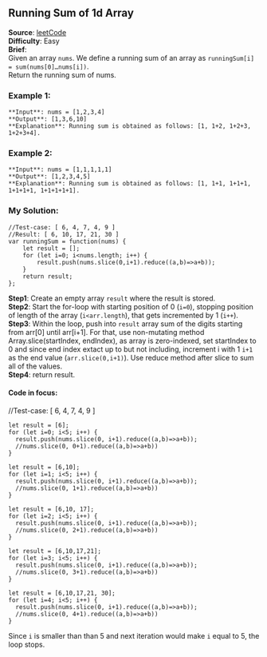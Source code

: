 ## Running Sum of 1d Array

**Source**: [leetCode](https://leetcode.com/problems/running-sum-of-1d-array/)  
**Difficulty**: Easy  
**Brief**:  
Given an array ```nums```. We define a running sum of an array as ```runningSum[i] = sum(nums[0]…nums[i])```.  
Return the running sum of nums.


### Example 1:
```
**Input**: nums = [1,2,3,4]  
**Output**: [1,3,6,10]  
**Explanation**: Running sum is obtained as follows: [1, 1+2, 1+2+3, 1+2+3+4].  
```  

### Example 2:
```
**Input**: nums = [1,1,1,1,1]
**Output**: [1,2,3,4,5]
**Explanation**: Running sum is obtained as follows: [1, 1+1, 1+1+1, 1+1+1+1, 1+1+1+1+1].
```
  
### My Solution:
```
//Test-case: [ 6, 4, 7, 4, 9 ]  
//Result: [ 6, 10, 17, 21, 30 ]  
var runningSum = function(nums) {
    let result = [];
    for (let i=0; i<nums.length; i++) {
        result.push(nums.slice(0,i+1).reduce((a,b)=>a+b));
    }
    return result;
};
```
  
**Step1**: Create an empty array ```result``` where the result is stored.  
**Step2**: Start the for-loop with starting position of 0 (```i=0```), stopping position of length of the array (```i<arr.length```), that gets incremented by 1 (```i++```).  
**Step3**: Within the loop, push into ```result``` array sum of the digits starting from arr[0] until arr[i+1]. For that, use non-mutating method Array.slice(startIndex, endIndex), as array is zero-indexed, set startIndex to 0 and since end index extact up to but not including, increment i with 1 ```i+1``` as the end value (```arr.slice(0,i+1)```). Use reduce method after slice to sum all of the values.  
**Step4**: return result.  
  
#### Code in focus:
//Test-case: [ 6, 4, 7, 4, 9 ]
```
let result = [6];
for (let i=0; i<5; i++) {
  result.push(nums.slice(0, i+1).reduce((a,b)=>a+b));
  //nums.slice(0, 0+1).reduce((a,b)=>a+b))
}
```
```
let result = [6,10];
for (let i=1; i<5; i++) {
  result.push(nums.slice(0, i+1).reduce((a,b)=>a+b));
  //nums.slice(0, 1+1).reduce((a,b)=>a+b))
}
```
```
let result = [6,10, 17];
for (let i=2; i<5; i++) {
  result.push(nums.slice(0, i+1).reduce((a,b)=>a+b));
  //nums.slice(0, 2+1).reduce((a,b)=>a+b))
}
```
```
let result = [6,10,17,21];
for (let i=3; i<5; i++) {
  result.push(nums.slice(0, i+1).reduce((a,b)=>a+b));
  //nums.slice(0, 3+1).reduce((a,b)=>a+b))
}
```
```
let result = [6,10,17,21, 30];
for (let i=4; i<5; i++) {
  result.push(nums.slice(0, i+1).reduce((a,b)=>a+b));
  //nums.slice(0, 4+1).reduce((a,b)=>a+b))
}
```
Since ```i``` is smaller than than 5 and next iteration would make ```i``` equal to 5, the loop stops. 
